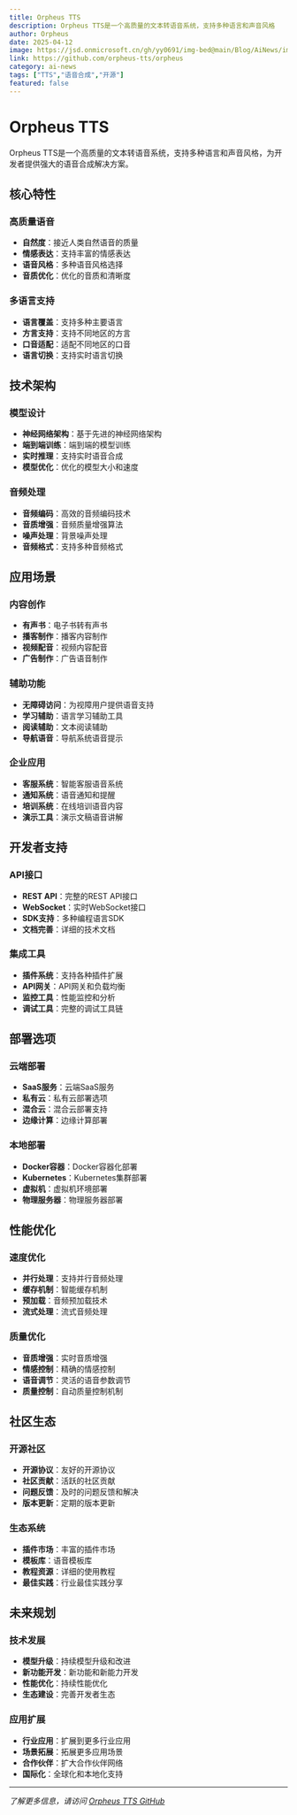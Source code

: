 ```yaml
---
title: Orpheus TTS
description: Orpheus TTS是一个高质量的文本转语音系统，支持多种语言和声音风格
author: Orpheus
date: 2025-04-12
image: https://jsd.onmicrosoft.cn/gh/yy0691/img-bed@main/Blog/AiNews/img_v3_02l8_46bba650-dd37-43d4-a2a7-c29cbf08388g.jpg
link: https://github.com/orpheus-tts/orpheus
category: ai-news
tags: ["TTS","语音合成","开源"]
featured: false
---
```



# Orpheus TTS

Orpheus TTS是一个高质量的文本转语音系统，支持多种语言和声音风格，为开发者提供强大的语音合成解决方案。

## 核心特性

### 高质量语音
- **自然度**：接近人类自然语音的质量
- **情感表达**：支持丰富的情感表达
- **语音风格**：多种语音风格选择
- **音质优化**：优化的音质和清晰度

### 多语言支持
- **语言覆盖**：支持多种主要语言
- **方言支持**：支持不同地区的方言
- **口音适配**：适配不同地区的口音
- **语言切换**：支持实时语言切换

## 技术架构

### 模型设计
- **神经网络架构**：基于先进的神经网络架构
- **端到端训练**：端到端的模型训练
- **实时推理**：支持实时语音合成
- **模型优化**：优化的模型大小和速度

### 音频处理
- **音频编码**：高效的音频编码技术
- **音质增强**：音频质量增强算法
- **噪声处理**：背景噪声处理
- **音频格式**：支持多种音频格式

## 应用场景

### 内容创作
- **有声书**：电子书转有声书
- **播客制作**：播客内容制作
- **视频配音**：视频内容配音
- **广告制作**：广告语音制作

### 辅助功能
- **无障碍访问**：为视障用户提供语音支持
- **学习辅助**：语言学习辅助工具
- **阅读辅助**：文本阅读辅助
- **导航语音**：导航系统语音提示

### 企业应用
- **客服系统**：智能客服语音系统
- **通知系统**：语音通知和提醒
- **培训系统**：在线培训语音内容
- **演示工具**：演示文稿语音讲解

## 开发者支持

### API接口
- **REST API**：完整的REST API接口
- **WebSocket**：实时WebSocket接口
- **SDK支持**：多种编程语言SDK
- **文档完善**：详细的技术文档

### 集成工具
- **插件系统**：支持各种插件扩展
- **API网关**：API网关和负载均衡
- **监控工具**：性能监控和分析
- **调试工具**：完整的调试工具链

## 部署选项

### 云端部署
- **SaaS服务**：云端SaaS服务
- **私有云**：私有云部署选项
- **混合云**：混合云部署支持
- **边缘计算**：边缘计算部署

### 本地部署
- **Docker容器**：Docker容器化部署
- **Kubernetes**：Kubernetes集群部署
- **虚拟机**：虚拟机环境部署
- **物理服务器**：物理服务器部署

## 性能优化

### 速度优化
- **并行处理**：支持并行音频处理
- **缓存机制**：智能缓存机制
- **预加载**：音频预加载技术
- **流式处理**：流式音频处理

### 质量优化
- **音质增强**：实时音质增强
- **情感控制**：精确的情感控制
- **语音调节**：灵活的语音参数调节
- **质量控制**：自动质量控制机制

## 社区生态

### 开源社区
- **开源协议**：友好的开源协议
- **社区贡献**：活跃的社区贡献
- **问题反馈**：及时的问题反馈和解决
- **版本更新**：定期的版本更新

### 生态系统
- **插件市场**：丰富的插件市场
- **模板库**：语音模板库
- **教程资源**：详细的使用教程
- **最佳实践**：行业最佳实践分享

## 未来规划

### 技术发展
- **模型升级**：持续模型升级和改进
- **新功能开发**：新功能和新能力开发
- **性能优化**：持续性能优化
- **生态建设**：完善开发者生态

### 应用扩展
- **行业应用**：扩展到更多行业应用
- **场景拓展**：拓展更多应用场景
- **合作伙伴**：扩大合作伙伴网络
- **国际化**：全球化和本地化支持

---

*了解更多信息，请访问 [Orpheus TTS GitHub](https://github.com/orpheus-tts/orpheus)*